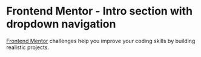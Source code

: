# Frontend Mentor - Intro section with dropdown navigation

[Frontend Mentor](https://www.frontendmentor.io) challenges help you improve your coding skills by building realistic projects.

